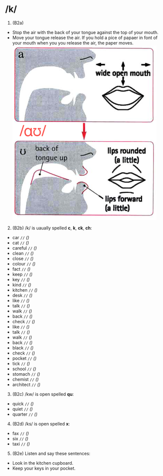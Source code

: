 # /k/
1. (B2a)  
- Stop the air with the back of your tongue against the top of your mouth.
- Move your tongue release the air. If you hold a pice of papaer in font of your mouth when you you  release the air, the paper moves.
![k](https://raw.githubusercontent.com/thanhduongvs/ipa/main/images/19_nguyen-am-ɑʊ.png)

2. (B2b) /k/ is uaually spelled **c**, **k**, **ck**, **ch**:
- car `//` *()*
- cat `//` *()*
- careful `//` *()*
- clean `//` *()*
- close `//` *()*
- colour `//` *()*
- fact `//` *()*
- keep `//` *()*
- key `//` *()*
- kind `//` *()*
- kitchen `//` *()*
- desk `//` *()*
- like `//` *()*
- talk `//` *()*
- walk `//` *()*
- back `//` *()*
- check `//` *()*
- like `//` *()*
- talk `//` *()*
- walk `//` *()*
- back `//` *()*
- black `//` *()*
- check `//` *()*
- pocket `//` *()*
- tick `//` *()*
- school `//` *()*
- stomach `//` *()*
- chemist `//` *()*
- architect `//` *()*

3. (B2c) /kw/ is open spelled **qu**:
- quick `//` *()*
- quiet `//` *()*
- quarter `//` *()*

4. (B2d) /ks/ is open spelled **x**:
- fax `//` *()*
- six `//` *()*
- taxi `//` *()*

5. (B2e) Listen and say these sentences:
- Look in the kitchen cupboard.
- Keep your keys in your pocket.